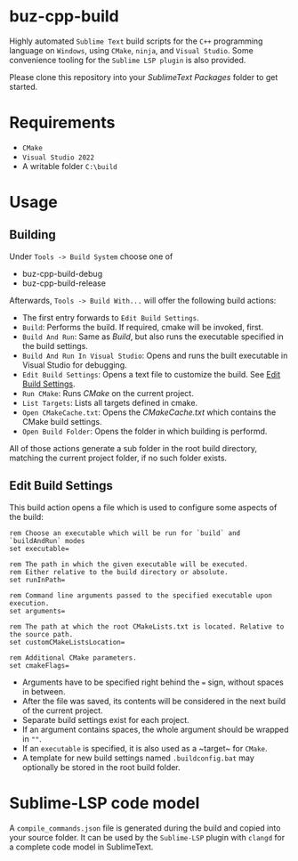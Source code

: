 # buz-cpp-build

Highly automated `Sublime Text` build scripts for the `C++` programming language on `Windows`,
using `CMake`, `ninja`, and `Visual Studio`. Some convenience tooling for the `Sublime LSP plugin`
is also provided.

Please clone this repository into your *SublimeText Packages* folder to get started.

# Requirements
- `CMake`
- `Visual Studio 2022`
- A writable folder `C:\build`

# Usage

## Building
Under `Tools -> Build System` choose one of
- buz-cpp-build-debug
- buz-cpp-build-release

Afterwards, `Tools -> Build With...` will offer the following build actions:
- The first entry forwards to `Edit Build Settings`.
- `Build`: Performs the build. If required, cmake will be invoked, first.
- `Build And Run`: Same as *Build*, but also runs the executable specified in the build settings.
- `Build And Run In Visual Studio`: Opens and runs the built executable in Visual Studio for debugging.
- `Edit Build Settings`: Opens a text file to customize the build. See [Edit Build Settings](#edit-build-settings).
- `Run CMake`: Runs *CMake* on the current project.
- `List Targets`: Lists all targets defined in cmake.
- `Open CMakeCache.txt`: Opens the *CMakeCache.txt* which contains the CMake build settings. 
- `Open Build Folder`: Opens the folder in which building is performd.

All of those actions generate a sub folder in the root build directory, matching the current project
folder, if no such folder exists.

## Edit Build Settings
This build action opens a file which is used to configure some aspects of the build:
```
rem Choose an executable which will be run for `build` and `buildAndRun` modes
set executable=

rem The path in which the given executable will be executed.
rem Either relative to the build directory or absolute.
set runInPath=

rem Command line arguments passed to the specified executable upon execution.
set arguments=

rem The path at which the root CMakeLists.txt is located. Relative to the source path.
set customCMakeListsLocation=

rem Additional CMake parameters.
set cmakeFlags=
```

- Arguments have to be specified right behind the `=` sign, without spaces in between.
- After the file was saved, its contents will be considered in the next build of the current project.
- Separate build settings exist for each project.
- If an argument contains spaces, the whole argument should be wrapped in `""`.
- If an `executable` is specified, it is also used as a ~target~ for `CMake`.
- A template for new build settings named `.buildconfig.bat` may optionally be stored in the root build folder.

# Sublime-LSP code model
A `compile_commands.json` file is generated during the build and copied into your source folder.
It can be used by the `Sublime-LSP` plugin with `clangd` for a complete code model in SublimeText.

